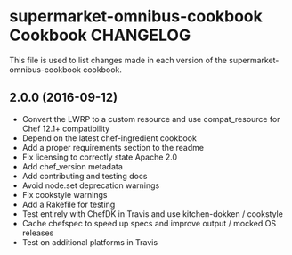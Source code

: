 # supermarket-omnibus-cookbook Cookbook CHANGELOG

This file is used to list changes made in each version of the supermarket-omnibus-cookbook cookbook.

## 2.0.0 (2016-09-12)

- Convert the LWRP to a custom resource and use compat_resource for Chef 12.1+ compatibility
- Depend on the latest chef-ingredient cookbook
- Add a proper requirements section to the readme
- Fix licensing to correctly state Apache 2.0
- Add chef_version metadata
- Add contributing and testing docs
- Avoid node.set deprecation warnings
- Fix cookstyle warnings
- Add a Rakefile for testing
- Test entirely with ChefDK in Travis and use kitchen-dokken / cookstyle
- Cache chefspec to speed up specs and improve output / mocked OS releases
- Test on additional platforms in Travis
